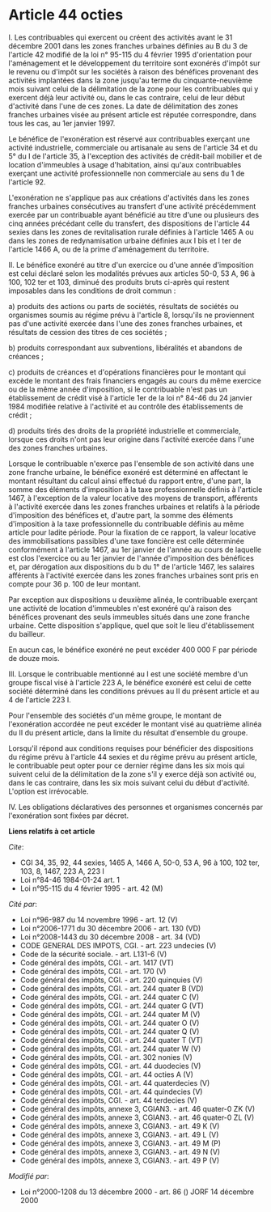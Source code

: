 # Article 44 octies

I. Les contribuables qui exercent ou créent des activités avant le 31 décembre 2001 dans les zones franches urbaines définies
au B du 3 de l'article 42 modifié de la loi n° 95-115 du 4 février 1995 d'orientation pour l'aménagement et le développement
du territoire sont exonérés d'impôt sur le revenu ou d'impôt sur les sociétés à raison des bénéfices provenant des activités
implantées dans la zone jusqu'au terme du cinquante-neuvième mois suivant celui de la délimitation de la zone pour les
contribuables qui y exercent déjà leur activité ou, dans le cas contraire, celui de leur début d'activité dans l'une de ces
zones. La date de délimitation des zones franches urbaines visée au présent article est réputée correspondre, dans tous les
cas, au 1er janvier 1997.

Le bénéfice de l'exonération est réservé aux contribuables exerçant une activité industrielle, commerciale ou artisanale au
sens de l'article 34 et du 5° du I de l'article 35, à l'exception des activités de crédit-bail mobilier et de location
d'immeubles à usage d'habitation, ainsi qu'aux contribuables exerçant une activité professionnelle non commerciale au sens du
1 de l'article 92.

L'exonération ne s'applique pas aux créations d'activités dans les zones franches urbaines consécutives au transfert d'une
activité précédemment exercée par un contribuable ayant bénéficié au titre d'une ou plusieurs des cinq années précédant celle
du transfert, des dispositions de l'article 44 sexies dans les zones de revitalisation rurale définies à l'article 1465 A ou
dans les zones de redynamisation urbaine définies aux I bis et I ter de l'article 1466 A, ou de la prime d'aménagement du
territoire.

II. Le bénéfice exonéré au titre d'un exercice ou d'une année d'imposition est celui déclaré selon les modalités prévues aux
articles 50-0, 53 A, 96 à 100, 102 ter et 103, diminué des produits bruts ci-après qui restent imposables dans les conditions
de droit commun :

a) produits des actions ou parts de sociétés, résultats de sociétés ou organismes soumis au régime prévu à l'article 8,
lorsqu'ils ne proviennent pas d'une activité exercée dans l'une des zones franches urbaines, et résultats de cession des
titres de ces sociétés ;

b) produits correspondant aux subventions, libéralités et abandons de créances ;

c) produits de créances et d'opérations financières pour le montant qui excède le montant des frais financiers engagés au
cours du même exercice ou de la même année d'imposition, si le contribuable n'est pas un établissement de crédit visé à
l'article 1er de la loi n° 84-46 du 24 janvier 1984 modifiée relative à l'activité et au contrôle des établissements de
crédit ;

d) produits tirés des droits de la propriété industrielle et commerciale, lorsque ces droits n'ont pas leur origine dans
l'activité exercée dans l'une des zones franches urbaines.

Lorsque le contribuable n'exerce pas l'ensemble de son activité dans une zone franche urbaine, le bénéfice exonéré est
déterminé en affectant le montant résultant du calcul ainsi effectué du rapport entre, d'une part, la somme des éléments
d'imposition à la taxe professionnelle définis à l'article 1467, à l'exception de la valeur locative des moyens de transport,
afférents à l'activité exercée dans les zones franches urbaines et relatifs à la période d'imposition des bénéfices et,
d'autre part, la somme des éléments d'imposition à la taxe professionnelle du contribuable définis au même article pour
ladite période. Pour la fixation de ce rapport, la valeur locative des immobilisations passibles d'une taxe foncière est
celle déterminée conformément à l'article 1467, au 1er janvier de l'année au cours de laquelle est clos l'exercice ou au 1er
janvier de l'année d'imposition des bénéfices et, par dérogation aux dispositions du b du 1° de l'article 1467, les salaires
afférents à l'activité exercée dans les zones franches urbaines sont pris en compte pour 36 p. 100 de leur montant.

Par exception aux dispositions u deuxième alinéa, le contribuable exerçant une activité de location d'immeubles n'est exonéré
qu'à raison des bénéfices provenant des seuls immeubles situés dans une zone franche urbaine. Cette disposition s'applique,
quel que soit le lieu d'établissement du bailleur.

En aucun cas, le bénéfice exonéré ne peut excéder 400 000 F par période de douze mois.

III. Lorsque le contribuable mentionné au I est une société membre d'un groupe fiscal visé à l'article 223 A, le bénéfice
exonéré est celui de cette société déterminé dans les conditions prévues au II du présent article et au 4 de l'article 223 I.

Pour l'ensemble des sociétés d'un même groupe, le montant de l'exonération accordée ne peut excéder le montant visé au
quatrième alinéa du II du présent article, dans la limite du résultat d'ensemble du groupe.

Lorsqu'il répond aux conditions requises pour bénéficier des dispositions du régime prévu à l'article 44 sexies et du régime
prévu au présent article, le contribuable peut opter pour ce dernier régime dans les six mois qui suivent celui de la
délimitation de la zone s'il y exerce déjà son activité ou, dans le cas contraire, dans les six mois suivant celui du début
d'activité. L'option est irrévocable.

IV. Les obligations déclaratives des personnes et organismes concernés par l'exonération sont fixées par décret.

**Liens relatifs à cet article**

_Cite_:

  - CGI 34, 35, 92, 44 sexies, 1465 A, 1466 A, 50-0, 53 A, 96 à 100, 102 ter, 103, 8, 1467, 223 A, 223 I
  - Loi n°84-46 1984-01-24 art. 1
  - Loi n°95-115 du 4 février 1995 - art. 42 (M)

_Cité par_:

  - Loi n°96-987 du 14 novembre 1996 - art. 12 (V)
  - Loi n°2006-1771 du 30 décembre 2006 - art. 130 (VD)
  - Loi n°2008-1443 du 30 décembre 2008 - art. 34 (VD)
  - CODE GENERAL DES IMPOTS, CGI. - art. 223 undecies (V)
  - Code de la sécurité sociale. - art. L131-6 (V)
  - Code général des impôts, CGI. - art. 1417 (VT)
  - Code général des impôts, CGI. - art. 170 (V)
  - Code général des impôts, CGI. - art. 220 quinquies (V)
  - Code général des impôts, CGI. - art. 244 quater B (VD)
  - Code général des impôts, CGI. - art. 244 quater C (V)
  - Code général des impôts, CGI. - art. 244 quater G (VT)
  - Code général des impôts, CGI. - art. 244 quater M (V)
  - Code général des impôts, CGI. - art. 244 quater O (V)
  - Code général des impôts, CGI. - art. 244 quater Q (V)
  - Code général des impôts, CGI. - art. 244 quater T (VT)
  - Code général des impôts, CGI. - art. 244 quater W (V)
  - Code général des impôts, CGI. - art. 302 nonies (V)
  - Code général des impôts, CGI. - art. 44 duodecies (V)
  - Code général des impôts, CGI. - art. 44 octies A (V)
  - Code général des impôts, CGI. - art. 44 quaterdecies (V)
  - Code général des impôts, CGI. - art. 44 quindecies (V)
  - Code général des impôts, CGI. - art. 44 terdecies (V)
  - Code général des impôts, annexe 3, CGIAN3. - art. 46 quater-0 ZK (V)
  - Code général des impôts, annexe 3, CGIAN3. - art. 46 quater-0 ZL (V)
  - Code général des impôts, annexe 3, CGIAN3. - art. 49 K (V)
  - Code général des impôts, annexe 3, CGIAN3. - art. 49 L (V)
  - Code général des impôts, annexe 3, CGIAN3. - art. 49 M (P)
  - Code général des impôts, annexe 3, CGIAN3. - art. 49 N (V)
  - Code général des impôts, annexe 3, CGIAN3. - art. 49 P (V)

_Modifié par_:

  - Loi n°2000-1208 du 13 décembre 2000 - art. 86 () JORF 14 décembre 2000
